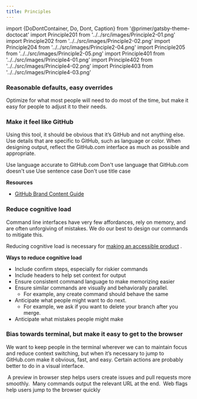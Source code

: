 ```yaml
---
title: Principles
---
```


import {DoDontContainer, Do, Dont, Caption} from '@primer/gatsby-theme-doctocat'
import Principle201 from '../../src/images/Principle2-01.png'
import Principle202 from '../../src/images/Principle2-02.png'
import Principle204 from '../../src/images/Principle2-04.png'
import Principle205 from '../../src/images/Principle2-05.png'
import Principle401 from '../../src/images/Principle4-01.png'
import Principle402 from '../../src/images/Principle4-02.png'
import Principle403 from '../../src/images/Principle4-03.png'

### Reasonable defaults, easy overrides
Optimize for what most people will need to do most of the time, but make it easy for people to adjust it to their needs.

### Make it feel like GitHub
Using this tool, it should be obvious that it’s GitHub and not anything else. Use details that are specific to GitHub, such as language or color. When designing output, reflect the GitHub.com interface as much as possible and appropriate.


<DoDontContainer>
  <Do src={Principle205}>
    Use language accurate to GitHub.com
  </Do>
  <Dont src={Principle202}>
    Don't use language that GitHub.com doesn't use
  </Dont>
</DoDontContainer>

<DoDontContainer>
  <Do src={Principle204}>
    Use sentence case
  </Do>
  <Dont src={Principle201}>
    Don't use title case
  </Dont>
</DoDontContainer>

**Resources**
- [GitHub Brand Content Guide](https://brand.github.com/content/)


### Reduce cognitive load
Command line interfaces have very few affordances, rely on memory, and are often unforgiving of mistakes. We do our best to design our commands to mitigate this.

Reducing cognitive load is necessary for  [making an accessible product](https://www.w3.org/TR/coga-usable/#summary) .

**Ways to reduce cognitive load**
* Include confirm steps, especially for riskier commands
* Include headers to help set context for output
* Ensure consistent command language to make memorizing easier
* Ensure similar commands are visually and behaviorally parallel.
	* For example, any create command should behave the same
* Anticipate what people might want to do next.
	* For example, we ask if you want to delete your branch after you merge.
* Anticipate what mistakes people might make


### Bias towards terminal, but make it easy to get to the browser
We want to keep people in the terminal wherever we can to maintain focus and reduce context switching, but when it’s necessary to jump to GitHub.com make it obvious, fast, and easy. Certain actions are probably better to do in a visual interface.

<img src={Principle401} alt="" />
<Caption>A preview in browser step helps users create issues and pull requests more smoothly.</Caption>

<img src={Principle402} alt="" />
<Caption>Many commands output the relevant URL at the end.</Caption>

<img src={Principle403} alt="" />
<Caption>Web flags help users jump to the browser quickly</Caption>
